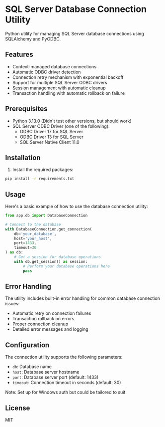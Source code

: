 # SQL Server Database Connection Utility

Python utility for managing SQL Server database connections using SQLAlchemy and PyODBC. 

## Features

- Context-managed database connections
- Automatic ODBC driver detection
- Connection retry mechanism with exponential backoff
- Support for multiple SQL Server ODBC drivers
- Session management with automatic cleanup
- Transaction handling with automatic rollback on failure

## Prerequisites

- Python 3.13.0 (Didn't test other versions, but should work)
- SQL Server ODBC Driver (one of the following):
  - ODBC Driver 17 for SQL Server
  - ODBC Driver 13 for SQL Server
  - SQL Server Native Client 11.0

## Installation

1. Install the required packages:
```bash
pip install -r requirements.txt
```

## Usage

Here's a basic example of how to use the database connection utility:

```python
from app.db import DatabaseConnection

# Connect to the database
with DatabaseConnection.get_connection(
    db='your_database',
    host='your_host',
    port=1433,
    timeout=30
) as db:
    # Get a session for database operations
    with db.get_session() as session:
        # Perform your database operations here
        pass
```

## Error Handling

The utility includes built-in error handling for common database connection issues:
- Automatic retry on connection failures
- Transaction rollback on errors
- Proper connection cleanup
- Detailed error messages and logging

## Configuration

The connection utility supports the following parameters:
- `db`: Database name
- `host`: Database server hostname
- `port`: Database server port (default: 1433)
- `timeout`: Connection timeout in seconds (default: 30)

Note: Set up for Windows auth but could be tailored to suit. 

## License

MIT
